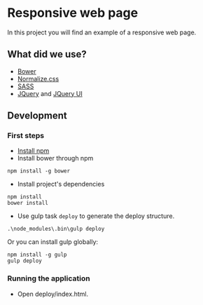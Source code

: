 # Responsive web page

In this project you will find an example of a responsive web page.

## What did we use?
- [Bower](https://bower.io/)
- [Normalize.css](https://github.com/necolas/normalize.css)
- [SASS](http://sass-lang.com/)
- [JQuery](https://jquery.com/) and [JQuery UI](http://jqueryui.com/)


## Development
### First steps
- [Install npm](http://blog.npmjs.org/post/85484771375/how-to-install-npm)
- Install bower through npm
```
npm install -g bower
```
- Install project's dependencies
```
npm install
bower install
```
- Use gulp task ```deploy``` to generate the deploy structure.
```
.\node_modules\.bin\gulp deploy
```
Or you can install gulp globally:
```
npm install -g gulp
gulp deploy
```

### Running the application
- Open deploy/index.html.

